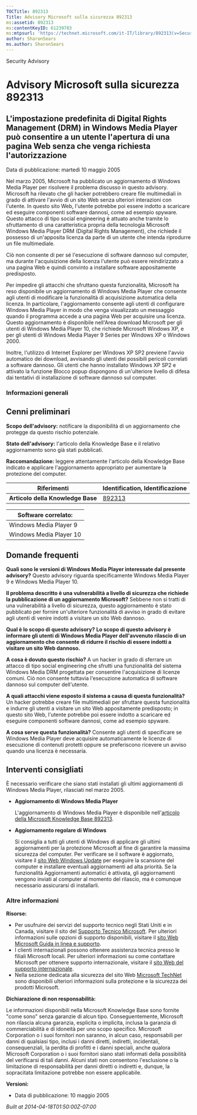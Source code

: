 ```yaml
---
TOCTitle: 892313
Title: Advisory Microsoft sulla sicurezza 892313
ms:assetid: 892313
ms:contentKeyID: 61239783
ms:mtpsurl: 'https://technet.microsoft.com/it-IT/library/892313(v=Security.10)'
author: SharonSears
ms.author: SharonSears
---
```


Security Advisory

Advisory Microsoft sulla sicurezza 892313
=========================================

L'impostazione predefinita di Digital Rights Management (DRM) in Windows Media Player può consentire a un utente l'apertura di una pagina Web senza che venga richiesta l'autorizzazione
----------------------------------------------------------------------------------------------------------------------------------------------------------------------------------------

Data di pubblicazione: martedì 10 maggio 2005

Nel marzo 2005, Microsoft ha pubblicato un aggiornamento di Windows Media Player per risolvere il problema discusso in questo advisory. Microsoft ha rilevato che gli hacker potrebbero creare file multimediali in grado di attivare l'avvio di un sito Web senza ulteriori interazioni con l'utente. In questo sito Web, l'utente potrebbe poi essere indotto a scaricare ed eseguire componenti software dannosi, come ad esempio spyware. Questo attacco di tipo social engineering è attuato anche tramite lo sfruttamento di una caratteristica propria della tecnologia Microsoft Windows Media Player DRM (Digital Rights Management), che richiede il possesso di un'apposita licenza da parte di un utente che intenda riprodurre un file multimediale.

Ciò non consente di per sé l'esecuzione di software dannoso sul computer, ma durante l'acquisizione della licenza l'utente può essere reindirizzato a una pagina Web e quindi convinto a installare software appositamente predisposto.

Per impedire gli attacchi che sfruttano questa funzionalità, Microsoft ha reso disponibile un aggiornamento di Windows Media Player che consente agli utenti di modificare la funzionalità di acquisizione automatica della licenza. In particolare, l'aggiornamento consente agli utenti di configurare Windows Media Player in modo che venga visualizzato un messaggio quando il programma accede a una pagina Web per acquisire una licenza. Questo aggiornamento è disponibile nell'Area download Microsoft per gli utenti di Windows Media Player 10, che richiede Microsoft Windows XP, e per gli utenti di Windows Media Player 9 Series per Windows XP o Windows 2000.

Inoltre, l'utilizzo di Internet Explorer per Windows XP SP2 previene l'avvio automatico dei download, avvisando gli utenti dei possibili pericoli correlati a software dannoso. Gli utenti che hanno installato Windows XP SP2 e attivato la funzione Blocco popup dispongono di un'ulteriore livello di difesa dai tentativi di installazione di software dannoso sul computer.

### Informazioni generali

Cenni preliminari
-----------------

<span></span>
**Scopo dell'advisory:** notificare la disponibilità di un aggiornamento che protegge da questo rischio potenziale.

**Stato dell'advisory:** l'articolo della Knowledge Base e il relativo aggiornamento sono già stati pubblicati.

**Raccomandazione:** leggere attentamente l'articolo della Knowledge Base indicato e applicare l'aggiornamento appropriato per aumentare la protezione del computer.

| Riferimenti                       | Identification, Identificazione                  |
|-----------------------------------|--------------------------------------------------|
| **Articolo della Knowledge Base** | [892313](http://support.microsoft.com/kb/892313) |

| Software correlato:     |
|-------------------------|
| Windows Media Player 9  |
| Windows Media Player 10 |

Domande frequenti
-----------------

<span></span>
**Quali sono le versioni di Windows Media Player interessate dal presente advisory?**
Questo advisory riguarda specificamente Windows Media Player 9 e Windows Media Player 10.

**Il problema descritto è una vulnerabilità a livello di sicurezza che richiede la pubblicazione di un aggiornamento Microsoft?**
Sebbene non si tratti di una vulnerabilità a livello di sicurezza, questo aggiornamento è stato pubblicato per fornire un'ulteriore funzionalità di avviso in grado di evitare agli utenti di venire indotti a visitare un sito Web dannoso.

**Qual è lo scopo di questo advisory?**
**Lo scopo di questo advisory è informare gli utenti di Windows Media Player dell'avvenuto rilascio di un aggiornamento che consente di ridurre il rischio di essere indotti a visitare un sito Web dannoso.**

**A cosa è dovuto questo rischio?**
A un hacker in grado di sferrare un attacco di tipo social engineering che sfrutti una funzionalità del sistema Windows Media DRM progettata per consentire l'acquisizione di licenze comuni. Ciò non consente tuttavia l'esecuzione automatica di software dannoso sul computer dell'utente.

**A quali attacchi viene esposto il sistema a causa di questa funzionalità?**
Un hacker potrebbe creare file multimediali per sfruttare questa funzionalità e indurre gli utenti a visitare un sito Web appositamente predisposto; in questo sito Web, l'utente potrebbe poi essere indotto a scaricare ed eseguire componenti software dannosi, come ad esempio spyware.

**A cosa serve questa funzionalità?**
Consente agli utenti di specificare se Windows Media Player deve acquisire automaticamente le licenze di esecuzione di contenuti protetti oppure se preferiscono ricevere un avviso quando una licenza è necessaria.

Interventi consigliati
----------------------

<span></span>
È necessario verificare che siano stati installati gli ultimi aggiornamenti di Windows Media Player, rilasciati nel marzo 2005.

-   **Aggiornamento di Windows Media Player**

    L'aggiornamento di Windows Media Player è disponibile nell'[articolo della Microsoft Knowledge Base 892313](http://support.microsoft.com/kb/892313).

-   **Aggiornamento regolare di Windows**

    Si consiglia a tutti gli utenti di Windows di applicare gli ultimi aggiornamenti per la protezione Microsoft al fine di garantire la massima sicurezza del computer. Per verificare se il software è aggiornato, visitare il [sito Web Windows Update](http://windowsupdate.microsoft.com/) per eseguire la scansione del computer e installare eventuali aggiornamenti ad alta priorità. Se la funzionalità Aggiornamenti automatici è attivata, gli aggiornamenti vengono inviati al computer al momento del rilascio, ma è comunque necessario assicurarsi di installarli.

### Altre informazioni

**Risorse:**

-   Per usufruire dei servizi del supporto tecnico negli Stati Uniti e in Canada, visitare il sito del [Supporto Tecnico Microsoft](http://go.microsoft.com/fwlink/?linkid=21131). Per ulteriori informazioni sulle opzioni di supporto disponibili, visitare il [sito Web Microsoft Guida in linea e supporto](http://support.microsoft.com).
-   I clienti internazionali possono ottenere assistenza tecnica presso le filiali Microsoft locali. Per ulteriori informazioni su come contattare Microsoft per ottenere supporto internazionale, visitare il [sito Web del supporto internazionale](http://go.microsoft.com/fwlink/?linkid=21155).
-   Nella sezione dedicata alla sicurezza del sito Web [Microsoft TechNet](http://www.microsoft.com/italy/technet/security/default.mspx) sono disponibili ulteriori informazioni sulla protezione e la sicurezza dei prodotti Microsoft.

**Dichiarazione di non responsabilità:**

Le informazioni disponibili nella Microsoft Knowledge Base sono fornite "come sono" senza garanzie di alcun tipo. Conseguentemente, Microsoft non rilascia alcuna garanzia, esplicita o implicita, inclusa la garanzia di commerciabilità e di idoneità per uno scopo specifico. Microsoft Corporation o i suoi fornitori non saranno, in alcun caso, responsabili per danni di qualsiasi tipo, inclusi i danni diretti, indiretti, incidentali, consequenziali, la perdita di profitti e i danni speciali, anche qualora Microsoft Corporation o i suoi fornitori siano stati informati della possibilità del verificarsi di tali danni. Alcuni stati non consentono l'esclusione o la limitazione di responsabilità per danni diretti o indiretti e, dunque, la sopracitata limitazione potrebbe non essere applicabile.

**Versioni:**

-   Data di pubblicazione: 10 maggio 2005

*Built at 2014-04-18T01:50:00Z-07:00*
